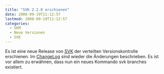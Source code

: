 ```yaml
---
title: "SVK 2.2.0 erschienen"
date: 2008-09-19T11:12:57
lastmod: 2008-09-19T11:12:57
categories:
  - SKM
  - Neue Versionen
  - SVK
---
```

Es ist eine neue Release von <a href="http://search.cpan.org/~clkao/SVK-v2.2.0/"  title="SVK 2.2.0 RC1">SVK</a> der verteilten Versionskontrolle erschienen. Im <a href="http://search.cpan.org/src/CLKAO/SVK-v2.2.0/CHANGES"  title="ChangeLog">ChangeLog</a> sind wieder die Änderungen beschrieben. Es ist vor allem zu erwähnen, dass nun ein neues Kommando svk branches existiert.
